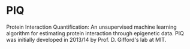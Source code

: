 # PIQ
Protein Interaction Quantification: An unsupervised machine learning algorithm for estimating protein interaction through epigenetic data. PIQ was initially developed in 2013/14 by Prof. D. Gifford's lab at MIT. 
